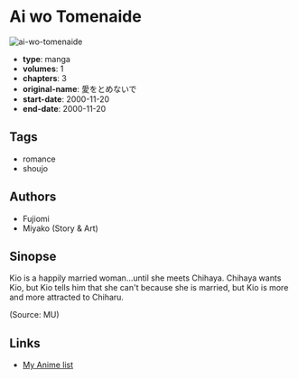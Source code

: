 # Ai wo Tomenaide

![ai-wo-tomenaide](https://cdn.myanimelist.net/images/manga/3/152418.jpg)

-   **type**: manga
-   **volumes**: 1
-   **chapters**: 3
-   **original-name**: 愛をとめないで
-   **start-date**: 2000-11-20
-   **end-date**: 2000-11-20

## Tags

-   romance
-   shoujo

## Authors

-   Fujiomi
-   Miyako (Story & Art)

## Sinopse

Kio is a happily married woman...until she meets Chihaya. Chihaya wants Kio, but Kio tells him that she can't because she is married, but Kio is more and more attracted to Chiharu.

(Source: MU)

## Links

-   [My Anime list](https://myanimelist.net/manga/6200/Ai_wo_Tomenaide)
